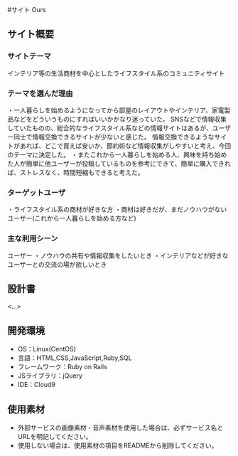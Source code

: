 #サイト
Ours

## サイト概要
### サイトテーマ
インテリア等の生活商材を中心としたライフスタイル系のコミュニティサイト

### テーマを選んだ理由
・一人暮らしを始めるようになってから部屋のレイアウトやインテリア、家電製品などをどういうものにすればいいかかなり迷っていた。
SNSなどで情報収集していたものの、総合的なライフスタイル系などの情報サイトはあるが、ユーザー同士で情報交換できるサイトが少ないと感じた。
情報交換できるようなサイトがあれば、どこで買えば安いか、節約術など情報収集がしやすいと考え、今回のテーマに決定した。
・またこれから一人暮らしを始める人、興味を持ち始めた人が簡単に他ユーザーが投稿しているものを参考にできて、簡単に購入できれば、ストレスなく、時間短縮もできると考えた。


### ターゲットユーザ
・ライフスタイル系の商材が好きな方
・商材は好きだが、まだノウハウがないユーザー(これから一人暮らしを始める方など)

### 主な利用シーン
ユーザー
・ノウハウの共有や情報収集をしたいとき
・インテリアなどが好きなユーザーとの交流の場が欲しいとき

## 設計書
<...>

## 開発環境
- OS：Linux(CentOS)
- 言語：HTML,CSS,JavaScript,Ruby,SQL
- フレームワーク：Ruby on Rails
- JSライブラリ：jQuery
- IDE：Cloud9

## 使用素材
- 外部サービスの画像素材・音声素材を使用した場合は、必ずサービス名とURLを明記してください。
- 使用しない場合は、使用素材の項目をREADMEから削除してください。